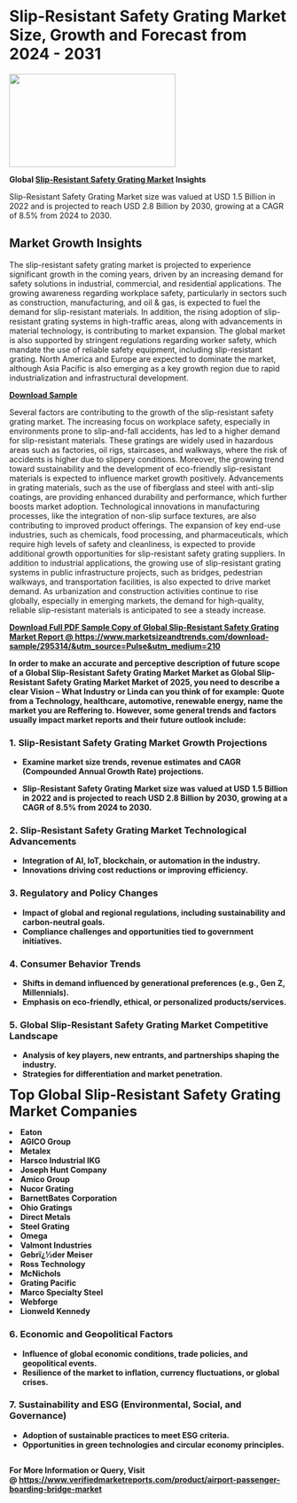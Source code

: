 <H1>Slip-Resistant Safety Grating Market Size, Growth and Forecast from 2024 - 2031</H1><img class="aligncenter size-medium wp-image-584254" src="https://thirdeyenews.in/wp-content/uploads/2024/09/Global-Market-Research-300x168.jpeg" alt="" width="300" height="168" /><p><strong>Global&nbsp;<a href="https://www.marketsizeandtrends.com/download-sample/295314/&amp;utm_source=Pulse&amp;utm_medium=210">Slip-Resistant Safety Grating Market</a> Insights</strong></p><p>Slip-Resistant Safety Grating Market size was valued at USD 1.5 Billion in 2022 and is projected to reach USD 2.8 Billion by 2030, growing at a CAGR of 8.5% from 2024 to 2030.</p><p><h2>Market Growth Insights</h2> <p>The slip-resistant safety grating market is projected to experience significant growth in the coming years, driven by an increasing demand for safety solutions in industrial, commercial, and residential applications. The growing awareness regarding workplace safety, particularly in sectors such as construction, manufacturing, and oil & gas, is expected to fuel the demand for slip-resistant materials. In addition, the rising adoption of slip-resistant grating systems in high-traffic areas, along with advancements in material technology, is contributing to market expansion. The global market is also supported by stringent regulations regarding worker safety, which mandate the use of reliable safety equipment, including slip-resistant grating. North America and Europe are expected to dominate the market, although Asia Pacific is also emerging as a key growth region due to rapid industrialization and infrastructural development.</p> <p><strong><a href="#">Download Sample</a></strong></p> <p>Several factors are contributing to the growth of the slip-resistant safety grating market. The increasing focus on workplace safety, especially in environments prone to slip-and-fall accidents, has led to a higher demand for slip-resistant materials. These gratings are widely used in hazardous areas such as factories, oil rigs, staircases, and walkways, where the risk of accidents is higher due to slippery conditions. Moreover, the growing trend toward sustainability and the development of eco-friendly slip-resistant materials is expected to influence market growth positively. Advancements in grating materials, such as the use of fiberglass and steel with anti-slip coatings, are providing enhanced durability and performance, which further boosts market adoption. Technological innovations in manufacturing processes, like the integration of non-slip surface textures, are also contributing to improved product offerings. The expansion of key end-use industries, such as chemicals, food processing, and pharmaceuticals, which require high levels of safety and cleanliness, is expected to provide additional growth opportunities for slip-resistant safety grating suppliers. In addition to industrial applications, the growing use of slip-resistant grating systems in public infrastructure projects, such as bridges, pedestrian walkways, and transportation facilities, is also expected to drive market demand. As urbanization and construction activities continue to rise globally, especially in emerging markets, the demand for high-quality, reliable slip-resistant materials is anticipated to see a steady increase.</p> <p><strong><a href="#"></p><p><span class=""><strong>Download Full PDF Sample Copy of Global Slip-Resistant Safety Grating Market Report</strong> @ <a href="https://www.marketsizeandtrends.com/download-sample/295314/&amp;utm_source=Pulse&amp;utm_medium=210" target="_blank">https://www.marketsizeandtrends.com/download-sample/295314/&amp;utm_source=Pulse&amp;utm_medium=210</a></span></p><p>In order to make an accurate and perceptive description of future scope of a Global&nbsp;Slip-Resistant Safety Grating Market Market as Global&nbsp;Slip-Resistant Safety Grating Market Market of 2025, you need to describe a clear Vision &ndash; What Industry or Linda can you think of for example: Quote from a Technology, healthcare, automotive, renewable energy, name the market you are Reffering to. However, some general trends and factors usually impact market reports and their future outlook include:</p><h3>1.&nbsp;<strong>Slip-Resistant Safety Grating Market Growth Projections</strong></h3><ul><li>Examine market size trends, revenue estimates and CAGR (Compounded Annual Growth Rate) projections.</li><li><p>Slip-Resistant Safety Grating Market size was valued at USD 1.5 Billion in 2022 and is projected to reach USD 2.8 Billion by 2030, growing at a CAGR of 8.5% from 2024 to 2030.</p></li></ul><h3>2.&nbsp;<strong>Slip-Resistant Safety Grating Market Technological Advancements</strong></h3><ul><li>Integration of AI, IoT, blockchain, or automation in the industry.</li><li>Innovations driving cost reductions or improving efficiency.</li></ul><h3>3.&nbsp;<strong>Regulatory and Policy Changes</strong></h3><ul><li>Impact of global and regional regulations, including sustainability and carbon-neutral goals.</li><li>Compliance challenges and opportunities tied to government initiatives.</li></ul><h3>4.&nbsp;<strong>Consumer Behavior Trends</strong></h3><ul><li>Shifts in demand influenced by generational preferences (e.g., Gen Z, Millennials).</li><li>Emphasis on eco-friendly, ethical, or personalized products/services.</li></ul><h3>5.&nbsp;<strong>Global Slip-Resistant Safety Grating Market Competitive Landscape</strong></h3><ul><li>Analysis of key players, new entrants, and partnerships shaping the industry.</li><li>Strategies for differentiation and market penetration.</li></ul><p data-pm-slice="1 1 []"><span style="color: inherit; font-family: inherit; font-size: 25px;">Top Global Slip-Resistant Safety Grating Market Companies</span></p><div class="" data-test-id=""><p><li>Eaton</li><li> AGICO Group</li><li> Metalex</li><li> Harsco Industrial IKG</li><li> Joseph Hunt Company</li><li> Amico Group</li><li> Nucor Grating</li><li> BarnettBates Corporation</li><li> Ohio Gratings</li><li> Direct Metals</li><li> Steel Grating</li><li> Omega</li><li> Valmont Industries</li><li> Gebrï¿½der Meiser</li><li> Ross Technology</li><li> McNichols</li><li> Grating Pacific</li><li> Marco Specialty Steel</li><li> Webforge</li><li> Lionweld Kennedy</li></p></div><h3>6.&nbsp;<strong>Economic and Geopolitical Factors</strong></h3><ul><li>Influence of global economic conditions, trade policies, and geopolitical events.</li><li>Resilience of the market to inflation, currency fluctuations, or global crises.</li></ul><h3>7.&nbsp;<strong>Sustainability and ESG (Environmental, Social, and Governance)</strong></h3><ul><li>Adoption of sustainable practices to meet ESG criteria.</li><li>Opportunities in green technologies and circular economy principles.</li></ul><h2><strong style="font-size: 14px;">For More Information or Query, Visit @&nbsp;</strong><a style="background-color: #ffffff; font-size: 14px;" href="https://www.marketsizeandtrends.com/report/slip-resistant-safety-grating-market/" target="_blank">https://www.verifiedmarketreports.com/product/airport-passenger-boarding-bridge-market</a></h2>
